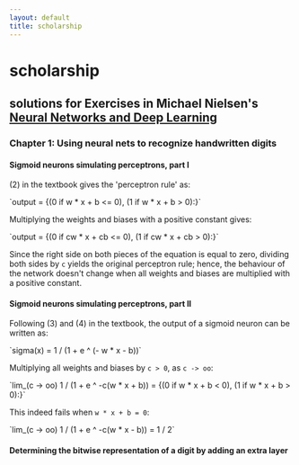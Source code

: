 ```yaml
---
layout: default
title: scholarship
---
```


# scholarship

## solutions for Exercises in Michael Nielsen's [Neural Networks and Deep Learning](http://neuralnetworksanddeeplearning.com/)

### Chapter 1: Using neural nets to recognize handwritten digits</h3>
      
#### Sigmoid neurons simulating perceptrons, part I
      
(2) in the textbook gives the 'perceptron rule' as:

<p>
`output = {(0 if w * x + b <= 0), (1 if w * x + b > 0):}`
</p>

Multiplying the weights and biases with a positive constant gives:

<p>
`output = {(0 if cw * x + cb <= 0), (1 if cw * x + cb > 0):}`
</p>

Since the right side on both pieces of the equation is equal to zero, dividing both sides by `c` yields the original perceptron rule; hence, the behaviour of the network doesn't change when all weights and biases are multiplied with a positive constant.

#### Sigmoid neurons simulating perceptrons, part II 

Following (3) and (4) in the textbook, the output of a sigmoid neuron can be written as:

<p>
`sigma(x) = 1 / (1 + e ^ (- w * x - b))`
</p>

Multiplying all weights and biases by `c > 0`, as `c -> oo`:

<p>
`lim_(c -> oo) 1 / (1 + e ^ -c(w * x + b)) = {(0 if w * x + b < 0), (1 if w * x + b > 0):}`
</p>

This indeed fails when `w * x + b = 0`:

<p>
`lim_(c -> oo) 1 / (1 + e ^ -c(w * x - b)) = 1 / 2`
</p>

#### Determining the bitwise representation of a digit by adding an extra layer

<script type="text/javascript" async
  src="https://cdn.mathjax.org/mathjax/latest/MathJax.js?config=TeX-MML-AM_CHTML">
</script>
